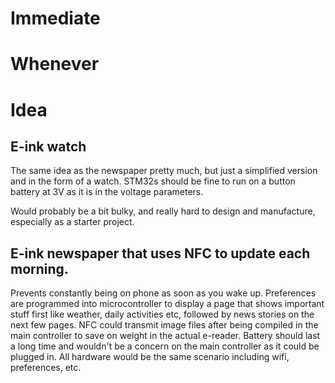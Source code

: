 # Immediate

# Whenever

# Idea

## E-ink watch

The same idea as the newspaper pretty much, but just a simplified version and in the form of a watch. STM32s should be fine to run on a button battery at 3V as it is in the voltage parameters. 

Would probably be a bit bulky, and really hard to design and manufacture, especially as a starter project.

## E-ink newspaper that uses NFC to update each morning.
Prevents constantly being on phone as soon as you wake up. Preferences are programmed into microcontroller to display a page that shows important stuff first like weather, daily activities etc, followed by news stories on the next few pages.
NFC could transmit image files after being compiled in the main controller to save on weight in the actual e-reader. Battery should last a long time and wouldn't be a concern on the main controller as it could be plugged in. All hardware would be the same scenario including wifi, preferences, etc.
